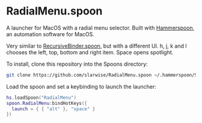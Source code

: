 # RadialMenu.spoon

A launcher for MacOS with a radial menu selector. Built with
[Hammerspoon](https://github.com/Hammerspoon/hammerspoon), an automation
software for MacOS.

Very similar to
[RecursiveBinder.spoon](https://www.hammerspoon.org/Spoons/RecursiveBinder.html),
but with a different UI. h, j, k and l chooses the left, top, bottom and right
item. Space opens spotlight.

To install, clone this repository into the Spoons directory:

```sh
git clone https://github.com/slarwise/RadialMenu.spoon ~/.hammerspoon/Spoons/
```

Load the spoon and set a keybinding to launch the launcher:

```lua
hs.loadSpoon("RadialMenu")
spoon.RadialMenu:bindHotKeys({
  launch = { { "alt" }, "space" }
})
```
